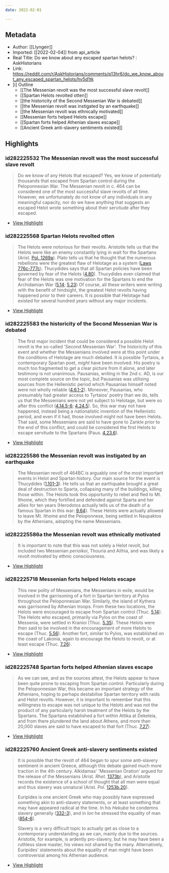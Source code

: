 ```yaml
---
date: 2022-02-01

---
```

## Metadata
- Author: [[Llyngeir]]
- Imported: [[2022-02-04]] from api_article
- Real Title: Do we know about any escaped spartan helots? : AskHistorians
- Link: https://reddit.com/r/AskHistorians/comments/p13hr6/do_we_know_about_any_escaped_spartan_helots/hv5d1tk
- [i] Outline 
     - [[The Messenian revolt was the most successful slave revolt]]
     - [[Spartan Helots revolted otten]]
     - [[the historicity of the Second Messenian War is debated]]
     - [[the Messenian revolt was instigated by an earthquake]]
     - [[the Messenian revolt was ethnically motivated]]
     - [[Messenian forts helped Helots escape]]
     - [[Spartan forts helped Athenian slaves escape]]
     - [[Ancient Greek anti-slavery sentiments existed]]

## Highlights

### id282225532 The Messenian revolt was the most successful slave revolt 

> Do we know of any Helots that escaped? Yes, we know of potentially thousands that escaped from Spartan control during the Peloponnesian War. The Messenian revolt in c. 464 can be considered one of the most successful slave revolts of all time. However, we unfortunately do not know of any individuals in any meaningful capacity, nor do we have anything that suggests an escaped Helot wrote something about their servitude after they escaped.

 * [View Highlight](https://reddit.com/r/AskHistorians/comments/p13hr6/do_we_know_about_any_escaped_spartan_helots/hv5d1tk?__readwiseLocation=0%2F2%2F0%2F4%2F3%2F1%2F0%2F0%2F0%2F0%2F0%2F0%2F0%2F4%2F1%2F0%2F3%2F1%2F0%2F0%2F0%2F3%2F1%2F0%2F3%3A27%2C0%2F2%2F0%2F4%2F3%2F1%2F0%2F0%2F0%2F0%2F0%2F0%2F0%2F4%2F1%2F0%2F3%2F1%2F0%2F0%2F0%2F3%2F1%2F0%2F3%3A468#:~:text=Do%20we%20know%20of%20any%2Ctheir%20servitude%20after%20they%20escaped.)

### id282225568 Spartan Helots revolted otten

> The Helots were notorious for their revolts. Aristotle tells us that the Helots were like an enemy constantly lying in wait for the Spartans (Arist. [Pol. 1269a](http://www.perseus.tufts.edu/hopper/text?doc=Perseus%3Atext%3A1999.01.0058%3Abook%3D2%3Asection%3D1269a)). Plato tells us that he thought that the numerous rebellions were the greatest flaw of Helotage as a system ([Laws 776c-777c](http://www.perseus.tufts.edu/hopper/text?doc=Perseus%3Atext%3A1999.01.0166%3Abook%3D6%3Apage%3D776)). Thucydides says that all Spartan policies have been governed by fear of the Helots ([4.80](http://www.perseus.tufts.edu/hopper/text?doc=Thuc.+4.80&fromdoc=Perseus%3Atext%3A1999.01.0200)). Thucydides even claimed that fear of the Helots was one motivation for the Spartans to end the Archidamian War ([5.14](http://www.perseus.tufts.edu/hopper/text?doc=Perseus%3Atext%3A1999.01.0200%3Abook%3D5%3Achapter%3D14); [5.23](http://www.perseus.tufts.edu/hopper/text?doc=Perseus%3Atext%3A1999.01.0200%3Abook%3D5%3Achapter%3D23)) Of course, all these writers were writing with the benefit of hindsight, the greatest Helot revolts having happened prior to their careers. It is possible that Helotage had existed for several hundred years without any major incidents.

 * [View Highlight](https://reddit.com/r/AskHistorians/comments/p13hr6/do_we_know_about_any_escaped_spartan_helots/hv5d1tk?__readwiseLocation=0%2F3%2F0%2F4%2F3%2F1%2F0%2F0%2F0%2F0%2F0%2F0%2F0%2F4%2F1%2F0%2F3%2F1%2F0%2F0%2F0%2F3%2F1%2F0%2F3%3A0%2C10%2F3%2F0%2F4%2F3%2F1%2F0%2F0%2F0%2F0%2F0%2F0%2F0%2F4%2F1%2F0%2F3%2F1%2F0%2F0%2F0%2F3%2F1%2F0%2F3%3A237#:~:text=The%20Helots%20were%20notorious%20for%2Cyears%20without%20any%20major%20incidents.)

### id282225583 the historicity of the Second Messenian War is debated

> The first major incident that could be considered a possible Helot revolt is the so-called 'Second Messenian War'. The historicity of this event and whether the Messenians involved were at this point under the conditions of Helotage are much debated. It is possible Tyrtaios, a contemporary Spartan poet, *might* have been involved. His poetry is much too fragmented to get a clear picture from it alone, and later testimony is not unanimous. Pausanias, writing in the 2nd c. AD, is our most complete source on the topic, but Pausanias was utilising sources from the Hellenistic period which Pausanias himself noted were not wholly reliable ([4.6.1-2](http://www.perseus.tufts.edu/hopper/text?doc=Paus.+4.6&fromdoc=Perseus%3Atext%3A1999.01.0160)). Moreover, Pausanias, who presumably had greater access to Tyrtaios' poetry than we do, tells us that the Messenians were not yet subject to Helotage, but were so after this conflict ([4.14.5-6](http://www.perseus.tufts.edu/hopper/text?doc=Paus.+4.14&fromdoc=Perseus%3Atext%3A1999.01.0160); [4.24.5](http://www.perseus.tufts.edu/hopper/text?doc=Perseus%3Atext%3A1999.01.0160%3Abook%3D4%3Achapter%3D24)). So, this war may not have happened, instead being a nationalistic invention of the Hellenistic period, and even if it had, those involved might not have been Helots. That said, some Messenians are said to have gone to Zankle prior to the end of this conflict, and could be considered the first Helots to escape servitude to the Spartans (Paus. [4.23.6](http://www.perseus.tufts.edu/hopper/text?doc=Perseus%3Atext%3A1999.01.0160%3Abook%3D4%3Achapter%3D23)).

 * [View Highlight](https://reddit.com/r/AskHistorians/comments/p13hr6/do_we_know_about_any_escaped_spartan_helots/hv5d1tk?__readwiseLocation=0%2F4%2F0%2F4%2F3%2F1%2F0%2F0%2F0%2F0%2F0%2F0%2F0%2F4%2F1%2F0%2F3%2F1%2F0%2F0%2F0%2F3%2F1%2F0%2F3%3A0%2C10%2F4%2F0%2F4%2F3%2F1%2F0%2F0%2F0%2F0%2F0%2F0%2F0%2F4%2F1%2F0%2F3%2F1%2F0%2F0%2F0%2F3%2F1%2F0%2F3%3A2#:~:text=The%20first%20major%20incident%20that%2Cto%20the%20Spartans%20(Paus.%204.23.6).)

### id282225586 the Messenian revolt was instigated by an earthquake

> The Messenian revolt of 464BC is arguably one of the most important events in Helot and Spartan history. Our main source for the event is Thucydides ([1.101-3](http://www.perseus.tufts.edu/hopper/text?doc=Thuc.+1.101.&fromdoc=Perseus%3Atext%3A1999.01.0200)). He tells us that an earthquake brought a great deal of destruction to Sparta, collapsing many of the buildings, killing those within. The Helots took this opportunity to rebel and fled to Mt. Ithome, which they fortified and defended against Sparta and her allies for ten years (Herodotos actually tells us of the death of a famous Spartan in this war: [9.64](http://www.perseus.tufts.edu/hopper/text?doc=Hdt.+9.64&fromdoc=Perseus%3Atext%3A1999.01.0126)). These Helots were actually allowed to leave Mt. Ithome and the Peloponnese, being settled in Naupaktos by the Athenians, adopting the name Messenians.
> 

### id282225586a the Messenian revolt was ethnically motivated

> It is important to note that this was not solely a Helot revolt, but included two Messenian *perioikoi*, Thouria and Aithia, and was likely a revolt motivated by ethnic consciousness.

 * [View Highlight](https://reddit.com/r/AskHistorians/comments/p13hr6/do_we_know_about_any_escaped_spartan_helots/hv5d1tk?__readwiseLocation=0%2F6%2F0%2F4%2F3%2F1%2F0%2F0%2F0%2F0%2F0%2F0%2F0%2F4%2F1%2F0%2F3%2F1%2F0%2F0%2F0%2F3%2F1%2F0%2F3%3A0%2C6%2F6%2F0%2F4%2F3%2F1%2F0%2F0%2F0%2F0%2F0%2F0%2F0%2F4%2F1%2F0%2F3%2F1%2F0%2F0%2F0%2F3%2F1%2F0%2F3%3A80#:~:text=The%20Messenian%20revolt%20of%20464BC%2Crevolt%20motivated%20by%20ethnic%20consciousness.)

### id282225718 Messenian forts helped Helots escape

> This new polity of Messenians, the Messenians in exile, would be involved in the garrisoning of a fort in Spartan territory at Pylos throughout the Peloponnesian War. Similarly, the island of Kythera was garrisoned by Athenian troops. From these two locations, the Helots were encouraged to escape from Spartan control (Thuc. [5.14](http://www.perseus.tufts.edu/hopper/text?doc=Thuc.+5.14&fromdoc=Perseus%3Atext%3A1999.01.0200)). The Helots who escaped, primarily via Pylos on the coast of Messenia, were settled in Kranioi (Thuc. [5.35](http://www.perseus.tufts.edu/hopper/text?doc=Thuc.+5.14&fromdoc=Perseus%3Atext%3A1999.01.0200)). These Helots were then said to be involved in the encouragement of more Helots to escape (Thuc. [5.56](http://www.perseus.tufts.edu/hopper/text?doc=Thuc.+5.56&fromdoc=Perseus%3Atext%3A1999.01.0200)). Another fort, similar to Pylos, was established on the coast of Lakonia, again to encourage the Helots to revolt, or at least escape (Thuc. [7.26](http://www.perseus.tufts.edu/hopper/text?doc=Thuc.+7.26&fromdoc=Perseus%3Atext%3A1999.01.0200)).

 * [View Highlight](https://reddit.com/r/AskHistorians/comments/p13hr6/do_we_know_about_any_escaped_spartan_helots/hv5d1tk?__readwiseLocation=0%2F7%2F0%2F4%2F3%2F1%2F0%2F0%2F0%2F0%2F0%2F0%2F0%2F4%2F1%2F0%2F3%2F1%2F0%2F0%2F0%2F3%2F1%2F0%2F3%3A0%2C8%2F0%2F4%2F3%2F1%2F0%2F0%2F0%2F0%2F0%2F0%2F0%2F4%2F1%2F0%2F3%2F1%2F0%2F0%2F0%2F3%2F1%2F0%2F3%3A0#:~:text=This%20new%20polity%20of%20Messenians%2C%2Cat%20least%20escape%20(Thuc.%207.26).)

### id282225748 Spartan forts helped Athenian slaves escape

> As we can see, and as the sources attest, the Helots appear to have been quite prone to escaping from Spartan control. Particularly during the Peloponnesian War, this became an important strategy of the Athenians, hoping to perhaps destabilise Spartan territory with raids and Helot revolts. However, it is important to remember that this willingness to escape was not unique to the Helots and was not the product of any particularly harsh treatment of the Helots by the Spartans. The Spartans established a fort within Attika at Dekeleia, and from there plundered the land about Athens, and more than 20,000 slaves are said to have escaped to that fort (Thuc. [7.27](http://www.perseus.tufts.edu/hopper/text?doc=Perseus%3Atext%3A1999.01.0200%3Abook%3D7%3Achapter%3D27)).

 * [View Highlight](https://reddit.com/r/AskHistorians/comments/p13hr6/do_we_know_about_any_escaped_spartan_helots/hv5d1tk?__readwiseLocation=0%2F8%2F0%2F4%2F3%2F1%2F0%2F0%2F0%2F0%2F0%2F0%2F0%2F4%2F1%2F0%2F3%2F1%2F0%2F0%2F0%2F3%2F1%2F0%2F3%3A0%2C2%2F8%2F0%2F4%2F3%2F1%2F0%2F0%2F0%2F0%2F0%2F0%2F0%2F4%2F1%2F0%2F3%2F1%2F0%2F0%2F0%2F3%2F1%2F0%2F3%3A2#:~:text=As%20we%20can%20see%2C%20and%2Cto%20that%20fort%20(Thuc.%207.27).)

### id282225760 Ancient Greek anti-slavery sentiments existed

> It is possible that the revolt of 464 began to spur some anti-slavery sentiment in ancient Greece, although this debate gained much more traction in the 4th century. Alkidamas' 'Messenian Oration' argued for the release of the Messenians (Arist. *Rhet*. [1373b](https://www.perseus.tufts.edu/hopper/text?doc=Perseus%3Atext%3A1999.01.0060%3Abekker+page%3D1373b)), and Aristotle records the existence of a school of thought that all men were equal and thus slavery was unnatural (Arist. *Pol*. [1253b.20](http://www.perseus.tufts.edu/hopper/text?doc=Perseus%3Atext%3A1999.01.0058%3Abook%3D1%3Asection%3D1253b)).
> 
> Euripides is one ancient Greek who may possibly have expressed something akin to anti-slavery statements, or at least something that may have appeared radical at the time. In his *Hekuba* he condemns slavery generally ([332-3](http://www.perseus.tufts.edu/hopper/text?doc=Perseus%3Atext%3A1999.01.0098%3Acard%3D299)), and in *Ion* he stressed the equality of man ([854-6](http://www.perseus.tufts.edu/hopper/text?doc=Perseus%3Atext%3A1999.01.0110%3Acard%3D836)).
> 
> Slavery is a very difficult topic to actually get as close to a contemporary understanding as we can, mainly due to the sources. Aristotle, for example, is ardently pro-slavery, but he may have been a ruthless slave master, his views not shared by the many. Alternatively, Euripides' statements about the equality of man might have been controversial among his Athenian audience.

 * [View Highlight](https://reddit.com/r/AskHistorians/comments/p13hr6/do_we_know_about_any_escaped_spartan_helots/hv5d1tk?__readwiseLocation=0%2F0%2F0%2F4%2F2%2F1%2F0%2F0%2F0%2F2%2F0%2F0%2F0%2F4%2F1%2F0%2F3%2F1%2F0%2F0%2F0%2F3%2F1%2F0%2F3%3A0%2C0%2F2%2F0%2F4%2F2%2F1%2F0%2F0%2F0%2F2%2F0%2F0%2F0%2F4%2F1%2F0%2F3%2F1%2F0%2F0%2F0%2F3%2F1%2F0%2F3%3A379#:~:text=It%20is%20possible%20that%20the%2Ccontroversial%20among%20his%20Athenian%20audience.)
